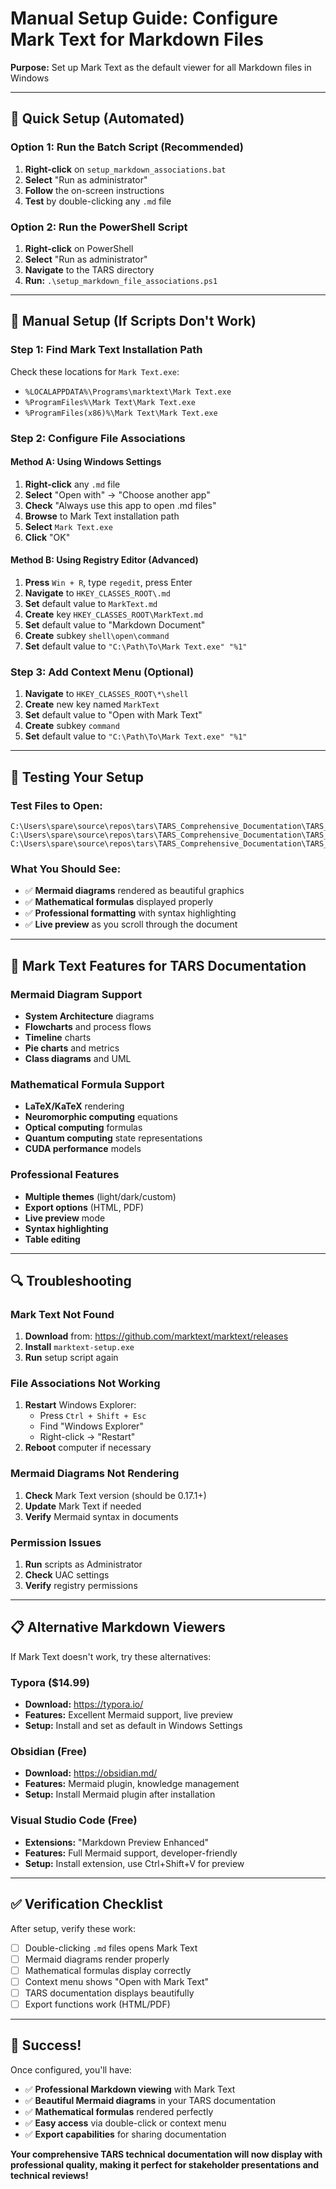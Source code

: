 # Manual Setup Guide: Configure Mark Text for Markdown Files

**Purpose:** Set up Mark Text as the default viewer for all Markdown files in Windows

---

## 🎯 Quick Setup (Automated)

### Option 1: Run the Batch Script (Recommended)
1. **Right-click** on `setup_markdown_associations.bat`
2. **Select** "Run as administrator"
3. **Follow** the on-screen instructions
4. **Test** by double-clicking any `.md` file

### Option 2: Run the PowerShell Script
1. **Right-click** on PowerShell
2. **Select** "Run as administrator"
3. **Navigate** to the TARS directory
4. **Run:** `.\setup_markdown_file_associations.ps1`

---

## 🔧 Manual Setup (If Scripts Don't Work)

### Step 1: Find Mark Text Installation Path

Check these locations for `Mark Text.exe`:
- `%LOCALAPPDATA%\Programs\marktext\Mark Text.exe`
- `%ProgramFiles%\Mark Text\Mark Text.exe`
- `%ProgramFiles(x86)%\Mark Text\Mark Text.exe`

### Step 2: Configure File Associations

#### Method A: Using Windows Settings
1. **Right-click** any `.md` file
2. **Select** "Open with" → "Choose another app"
3. **Check** "Always use this app to open .md files"
4. **Browse** to Mark Text installation path
5. **Select** `Mark Text.exe`
6. **Click** "OK"

#### Method B: Using Registry Editor (Advanced)
1. **Press** `Win + R`, type `regedit`, press Enter
2. **Navigate** to `HKEY_CLASSES_ROOT\.md`
3. **Set** default value to `MarkText.md`
4. **Create** key `HKEY_CLASSES_ROOT\MarkText.md`
5. **Set** default value to "Markdown Document"
6. **Create** subkey `shell\open\command`
7. **Set** default value to `"C:\Path\To\Mark Text.exe" "%1"`

### Step 3: Add Context Menu (Optional)
1. **Navigate** to `HKEY_CLASSES_ROOT\*\shell`
2. **Create** new key named `MarkText`
3. **Set** default value to "Open with Mark Text"
4. **Create** subkey `command`
5. **Set** default value to `"C:\Path\To\Mark Text.exe" "%1"`

---

## 🧪 Testing Your Setup

### Test Files to Open:
```
C:\Users\spare\source\repos\tars\TARS_Comprehensive_Documentation\TARS_Executive_Summary_Comprehensive.md
C:\Users\spare\source\repos\tars\TARS_Comprehensive_Documentation\TARS_Technical_Specification_Comprehensive.md
C:\Users\spare\source\repos\tars\TARS_Comprehensive_Documentation\TARS_API_Documentation.md
```

### What You Should See:
- ✅ **Mermaid diagrams** rendered as beautiful graphics
- ✅ **Mathematical formulas** displayed properly
- ✅ **Professional formatting** with syntax highlighting
- ✅ **Live preview** as you scroll through the document

---

## 🎨 Mark Text Features for TARS Documentation

### Mermaid Diagram Support
- **System Architecture** diagrams
- **Flowcharts** and process flows
- **Timeline** charts
- **Pie charts** and metrics
- **Class diagrams** and UML

### Mathematical Formula Support
- **LaTeX/KaTeX** rendering
- **Neuromorphic computing** equations
- **Optical computing** formulas
- **Quantum computing** state representations
- **CUDA performance** models

### Professional Features
- **Multiple themes** (light/dark/custom)
- **Export options** (HTML, PDF)
- **Live preview** mode
- **Syntax highlighting**
- **Table editing**

---

## 🔍 Troubleshooting

### Mark Text Not Found
1. **Download** from: https://github.com/marktext/marktext/releases
2. **Install** `marktext-setup.exe`
3. **Run** setup script again

### File Associations Not Working
1. **Restart** Windows Explorer:
   - Press `Ctrl + Shift + Esc`
   - Find "Windows Explorer"
   - Right-click → "Restart"
2. **Reboot** computer if necessary

### Mermaid Diagrams Not Rendering
1. **Check** Mark Text version (should be 0.17.1+)
2. **Update** Mark Text if needed
3. **Verify** Mermaid syntax in documents

### Permission Issues
1. **Run** scripts as Administrator
2. **Check** UAC settings
3. **Verify** registry permissions

---

## 📋 Alternative Markdown Viewers

If Mark Text doesn't work, try these alternatives:

### Typora ($14.99)
- **Download:** https://typora.io/
- **Features:** Excellent Mermaid support, live preview
- **Setup:** Install and set as default in Windows Settings

### Obsidian (Free)
- **Download:** https://obsidian.md/
- **Features:** Mermaid plugin, knowledge management
- **Setup:** Install Mermaid plugin after installation

### Visual Studio Code (Free)
- **Extensions:** "Markdown Preview Enhanced"
- **Features:** Full Mermaid support, developer-friendly
- **Setup:** Install extension, use Ctrl+Shift+V for preview

---

## ✅ Verification Checklist

After setup, verify these work:

- [ ] Double-clicking `.md` files opens Mark Text
- [ ] Mermaid diagrams render properly
- [ ] Mathematical formulas display correctly
- [ ] Context menu shows "Open with Mark Text"
- [ ] TARS documentation displays beautifully
- [ ] Export functions work (HTML/PDF)

---

## 🎉 Success!

Once configured, you'll have:
- ✅ **Professional Markdown viewing** with Mark Text
- ✅ **Beautiful Mermaid diagrams** in your TARS documentation
- ✅ **Mathematical formulas** rendered perfectly
- ✅ **Easy access** via double-click or context menu
- ✅ **Export capabilities** for sharing documentation

**Your comprehensive TARS technical documentation will now display with professional quality, making it perfect for stakeholder presentations and technical reviews!**
